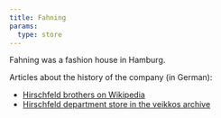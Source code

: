 ```yaml
---
title: Fahning
params:
  type: store
---
```


Fahning was a fashion house in Hamburg.

Articles about the history of the company (in German):

* [Hirschfeld brothers on Wikipedia](https://de.wikipedia.org/wiki/Gebr._Hirschfeld)
* [Hirschfeld department store in the veikkos archive](https://www.veikkos-archiv.com/index.php/Kaufhaus_Hirschfeld_(Hamburg))
